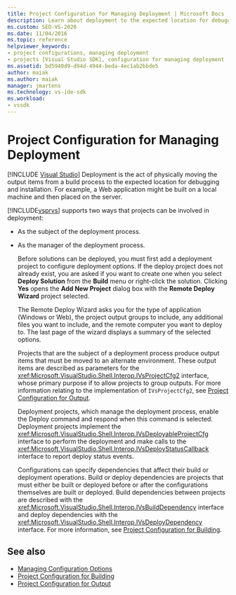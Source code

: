 ```yaml
---
title: Project Configuration for Managing Deployment | Microsoft Docs
description: Learn about deployment to the expected location for debugging and installation and the two ways Visual Studio supports projects that support deployment.
ms.custom: SEO-VS-2020
ms.date: 11/04/2016
ms.topic: reference
helpviewer_keywords:
- project configurations, managing deployment
- projects [Visual Studio SDK], configuration for managing deployment
ms.assetid: bd5940d9-d94d-4944-beda-4ec1ab2bbde5
author: maiak
ms.author: maiak
manager: jmartens
ms.technology: vs-ide-sdk
ms.workload:
- vssdk
---
```

# Project Configuration for Managing Deployment

 [!INCLUDE [Visual Studio](~/includes/applies-to-version/vs-windows-only.md)]
Deployment is the act of physically moving the output items from a build process to the expected location for debugging and installation. For example, a Web application might be built on a local machine and then placed on the server.

 [!INCLUDE[vsprvs](../../code-quality/includes/vsprvs_md.md)] supports two ways that projects can be involved in deployment:

- As the subject of the deployment process.

- As the manager of the deployment process.

  Before solutions can be deployed, you must first add a deployment project to configure deployment options. If the deploy project does not already exist, you are asked if you want to create one when you select **Deploy Solution** from the **Build** menu or right-click the solution. Clicking **Yes** opens the **Add New Project** dialog box with the **Remote Deploy Wizard** project selected.

  The Remote Deploy Wizard asks you for the type of application (Windows or Web), the project output groups to include, any additional files you want to include, and the remote computer you want to deploy to. The last page of the wizard displays a summary of the selected options.

  Projects that are the subject of a deployment process produce output items that must be moved to an alternate environment. These output items are described as parameters for the <xref:Microsoft.VisualStudio.Shell.Interop.IVsProjectCfg2> interface, whose primary purpose if to allow projects to group outputs. For more information relating to the implementation of `IVsProjectCfg2`, see [Project Configuration for Output](../../extensibility/internals/project-configuration-for-output.md).

  Deployment projects, which manage the deployment process, enable the Deploy command and respond when this command is selected. Deployment projects implement the <xref:Microsoft.VisualStudio.Shell.Interop.IVsDeployableProjectCfg> interface to perform the deployment and make calls to the <xref:Microsoft.VisualStudio.Shell.Interop.IVsDeployStatusCallback> interface to report deploy status events.

  Configurations can specify dependencies that affect their build or deployment operations. Build or deploy dependencies are projects that must either be built or deployed before or after the configurations themselves are built or deployed. Build dependencies between projects are described with the <xref:Microsoft.VisualStudio.Shell.Interop.IVsBuildDependency> interface and deploy dependencies with the <xref:Microsoft.VisualStudio.Shell.Interop.IVsDeployDependency> interface. For more information, see [Project Configuration for Building](../../extensibility/internals/project-configuration-for-building.md).

## See also
- [Managing Configuration Options](../../extensibility/internals/managing-configuration-options.md)
- [Project Configuration for Building](../../extensibility/internals/project-configuration-for-building.md)
- [Project Configuration for Output](../../extensibility/internals/project-configuration-for-output.md)
